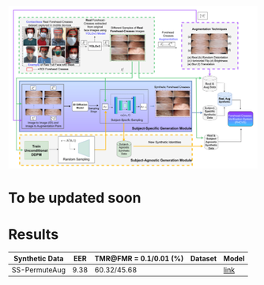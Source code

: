 ![main-figure](./imgs/main-figure.png)

# To be updated soon

# Results

| Synthetic Data | EER | TMR@FMR = 0.1/0.01 (%) | Dataset | Model |
|----------|----------|----------|----------|----------|
| SS-PermuteAug    | 9.38     | 60.32/45.68 |          |    [link](https://huggingface.co/abhi-td/synthetic-forehead-creases/tree/main/recognition/ss_permute_aug_adaface) |

